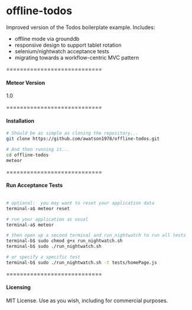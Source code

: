 offline-todos
============================

Improved version of the Todos boilerplate example.  Includes:

- offline mode via grounddb
- responsive design to support tablet rotation  
- selenium/nightwatch acceptance tests  
- migrating towards a workflow-centric MVC pattern

============================
#### Meteor Version

1.0


============================
#### Installation

````sh
# Should be as simple as cloning the repository...  
git clone https://github.com/awatson1978/offline-todos.git

# And then running it...
cd offline-todos
meteor
````


============================
#### Run Acceptance Tests

````sh

# optional:  you may want to reset your application data
terminal-a$ meteor reset

# run your application as usual
terminal-a$ meteor

# then open up a second terminal and run_nightwatch to run all tests
terminal-b$ sudo chmod g+x run_nightwatch.sh
terminal-b$ sudo ./run_nightwatch.sh

# or specify a specific test
terminal-b$ sudo ./run_nightwatch.sh -t tests/homePage.js

````


============================
#### Licensing

MIT License. Use as you wish, including for commercial purposes.
